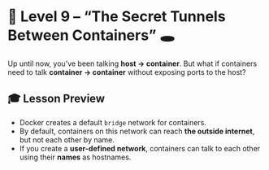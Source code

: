 # 🚀 Level 9 – “The Secret Tunnels Between Containers” 🕳️

Up until now, you’ve been talking **host → container**. But what if containers need to talk **container → container** without exposing ports to the host?

## 🎓 Lesson Preview

* Docker creates a default `bridge` network for containers.
* By default, containers on this network can reach **the outside internet**, but not each other by name.
* If you create a **user-defined network**, containers can talk to each other using their **names** as hostnames.